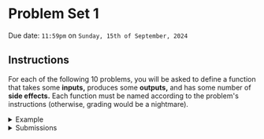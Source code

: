 # Problem Set 1

Due date: `11:59pm` on `Sunday, 15th of September, 2024`

## Instructions

For each of the following 10 problems, you will be asked to define a function that takes some **inputs,** produces some **outputs,** and has some number of **side effects.**
Each function must be named according to the problem's instructions (otherwise, grading would be a nightmare).

<details><summary>Example</summary>

### Example Problem
Suppose you are asked to define a function named `example` that takes two integer inputs, prints their sum to the terminal, and then returns twice that quantity plus `1`.
The instructions for that problem might look something like the following table.

| **Name:**         | `example`                                        |
| ----------------- | ------------------------------------------------ |
| **Inputs:**       | (`arg1: int`, `arg2: int`)                       |
| **Outputs:**      | (`int`)                                          |
| **Side Effects:** | Writes the sum of `arg1` and `arg2` to `stdout`. |
| **Restrictions:** | No `import`, `if`, `for`, `while` statements.    |

This format specifies that:

- the function you define *must* be named `example`.
- the function *requires* two arguments of `int` type (it doesn't matter what they are called).
- the function *returns* one output of `str` type (it doesn't matter what it is called).
- the function *prints* `arg1 + arg2` to `stdout`
- library imports, conditional statements, and iterating loops are prohibitted.

A valid solution might look something like the code below.

```
def example(x, y):
  z = x + y
  print(z)
  return 2*z + 1
```

</details>

<details><summary>Submissions</summary>

### Submitting Your Solution

Your solution should be either a Python file named `ps01_<netid>.py` or an IPython Jupyter notebook named `ps01_<netid>.ipynb`.
For example, if your NetID is `jdoe3` then your file should be named either `ps01_jdoe3.py` or `ps01_jdoe3.ipynb`.
Your file should be uploaded directly to Canvas under the assignment created for this problem set.

For the example above, a valid solution could be a file named `ps01_jdoe3.py` containing the following lines of code:
```
def example(x, y):
  z = x + y
  print(z)
  return 2*z + 1
```

</details>
